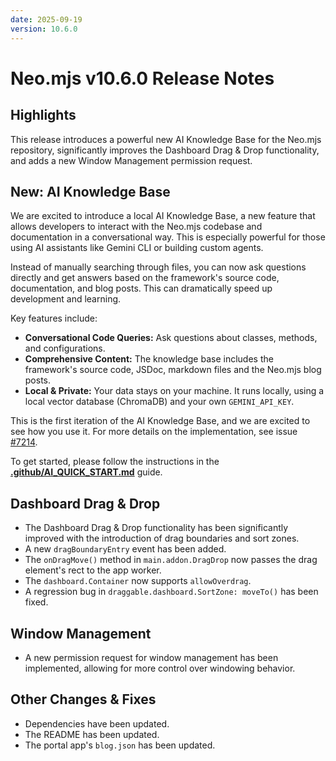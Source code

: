 ```yaml
---
date: 2025-09-19
version: 10.6.0
---
```

# Neo.mjs v10.6.0 Release Notes

## Highlights

This release introduces a powerful new AI Knowledge Base for the Neo.mjs repository, significantly improves the Dashboard Drag & Drop functionality, and adds a new Window Management permission request.

## New: AI Knowledge Base

We are excited to introduce a local AI Knowledge Base, a new feature that allows developers to interact with the Neo.mjs codebase and documentation in a conversational way. This is especially powerful for those using AI assistants like Gemini CLI or building custom agents.

Instead of manually searching through files, you can now ask questions directly and get answers based on the framework's source code, documentation, and blog posts. This can dramatically speed up development and learning.

Key features include:
- **Conversational Code Queries:** Ask questions about classes, methods, and configurations.
- **Comprehensive Content:** The knowledge base includes the framework's source code, JSDoc, markdown files and the Neo.mjs blog posts.
- **Local & Private:** Your data stays on your machine. It runs locally, using a local vector database (ChromaDB) and your own `GEMINI_API_KEY`.

This is the first iteration of the AI Knowledge Base, and we are excited to see how you use it. For more details on the implementation, see issue [#7214](https://github.com/neomjs/neo/issues/7214).

To get started, please follow the instructions in the **[.github/AI_QUICK_START.md](/.github/AI_QUICK_START.md)** guide.

## Dashboard Drag & Drop

- The Dashboard Drag & Drop functionality has been significantly improved with the introduction of drag boundaries and sort zones.
- A new `dragBoundaryEntry` event has been added.
- The `onDragMove()` method in `main.addon.DragDrop` now passes the drag element's rect to the app worker.
- The `dashboard.Container` now supports `allowOverdrag`.
- A regression bug in `draggable.dashboard.SortZone: moveTo()` has been fixed.

## Window Management

- A new permission request for window management has been implemented, allowing for more control over windowing behavior.

## Other Changes & Fixes

- Dependencies have been updated.
- The README has been updated.
- The portal app's `blog.json` has been updated.
